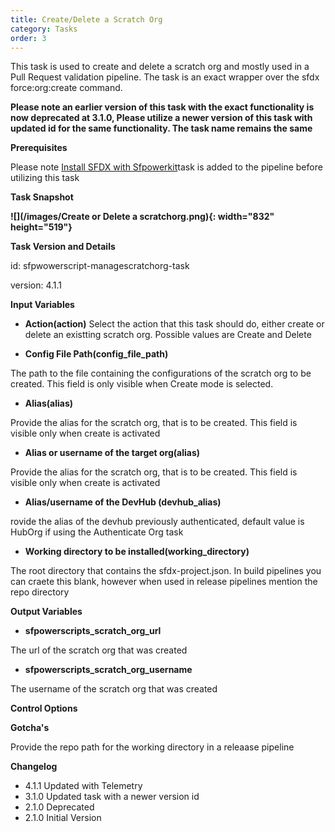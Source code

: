 ```yaml
---
title: Create/Delete a Scratch Org
category: Tasks
order: 3
---
```


This task is used to create and delete a scratch org and mostly used in a Pull Request validation pipeline. The task is an exact wrapper over the sfdx force:org:create command.


**Please note an earlier version of this task with the exact functionality is now deprecated at 3.1.0, Please utilize a newer version of this task with updated id for the same functionality. The task name remains the same**

**Prerequisites**

Please note [Install SFDX with Sfpowerkit](/Tasks/Common-Utility-Tasks/Install%20SFDX%20CLI/)task is added to the pipeline before utilizing this task


**Task Snapshot**

**![](/images/Create or Delete a scratchorg.png){: width="832" height="519"}**

**Task Version and Details**

id: sfpwowerscript-managescratchorg-task

version: 4.1.1

**Input Variables**

* **Action(action)** Select the action that this task should do, either create or delete an existting scratch org. Possible values are Create and Delete

* **Config File Path(config\_file\_path)**

The path to the file containing the configurations of the scratch org to be created. This field is only visible when Create mode is selected.

* **Alias(alias)**

Provide the alias for the scratch org, that is to be created. This field is visible only when create is activated

* **Alias or username of the target org(alias)**

Provide the alias for the scratch org, that is to be created. This field is visible only when create is activated

* **Alias/username of the DevHub (devhub\_alias)**

rovide the alias of the devhub previously authenticated, default value is HubOrg if using the Authenticate Org task

* **Working directory to be installed(working\_directory)**

The root directory that contains the sfdx-project.json. In build pipelines you can craete this blank, however when used in release pipelines mention the repo directory

**Output Variables**

* **sfpowerscripts\_scratch\_org\_url**

The url of the scratch org that was created

* **sfpowerscripts\_scratch\_org\_username**

The username of the scratch org that was created

**Control Options**

**Gotcha's**

Provide the repo path for the working directory in a releaase pipeline

**Changelog**

* 4.1.1 Updated with Telemetry
* 3.1.0 Updated task with a newer version id
* 2.1.0 Deprecated
* 2.1.0 Initial Version
